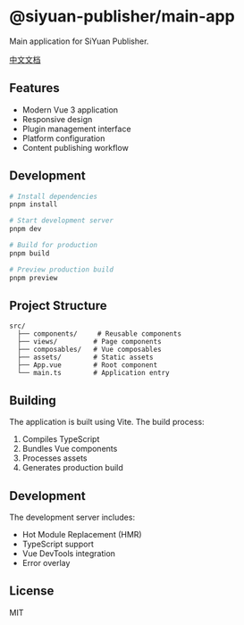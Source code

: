 # @siyuan-publisher/main-app

Main application for SiYuan Publisher.

[中文文档](./README_zh_CN.md)

## Features

- Modern Vue 3 application
- Responsive design
- Plugin management interface
- Platform configuration
- Content publishing workflow

## Development

```bash
# Install dependencies
pnpm install

# Start development server
pnpm dev

# Build for production
pnpm build

# Preview production build
pnpm preview
```

## Project Structure

```
src/
  ├── components/     # Reusable components
  ├── views/         # Page components
  ├── composables/   # Vue composables
  ├── assets/        # Static assets
  ├── App.vue        # Root component
  └── main.ts        # Application entry
```

## Building

The application is built using Vite. The build process:

1. Compiles TypeScript
2. Bundles Vue components
3. Processes assets
4. Generates production build

## Development

The development server includes:

- Hot Module Replacement (HMR)
- TypeScript support
- Vue DevTools integration
- Error overlay

## License

MIT 